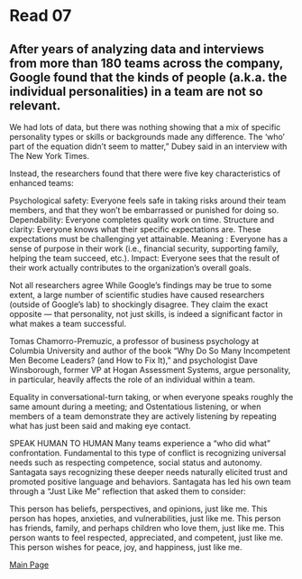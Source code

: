 # Read 07


 ## After years of analyzing data and interviews from more than 180 teams across the company, Google found that the kinds of people (a.k.a. the individual personalities) in a team are not so relevant.


We had lots of data, but there was nothing showing that a mix of specific personality types or skills or backgrounds made any difference. The ‘who’ part of the equation didn’t seem to matter,” Dubey said in an interview with The New York Times.

Instead, the researchers found that there were five key characteristics of enhanced teams:

Psychological safety:
Everyone feels safe in taking risks around their team members, and that they won’t be embarrassed or punished for doing so.
Dependability: Everyone completes quality work on time. Structure and clarity: Everyone knows what their specific expectations are. These expectations must be challenging yet attainable.
Meaning : Everyone has a sense of purpose in their work (i.e., financial security, supporting family, helping the team succeed, etc.).
Impact: Everyone sees that the result of their work actually contributes to the organization’s overall goals.


Not all researchers agree While Google’s findings may be true to some extent, a large number of scientific studies have caused researchers (outside of Google’s lab) to shockingly disagree. They claim the exact opposite — that personality, not just skills, is indeed a significant factor in what makes a team successful.

Tomas Chamorro-Premuzic, a professor of business psychology at Columbia University and author of the book “Why Do So Many Incompetent Men Become Leaders? (and How to Fix It),” and psychologist Dave Winsborough, former VP at Hogan Assessment Systems, argue personality, in particular, heavily affects the role of an individual within a team.

Equality in conversational-turn taking, or when everyone speaks roughly the same amount during a meeting; and
Ostentatious listening, or when members of a team demonstrate they are actively listening by repeating what has just been said and making eye contact.

SPEAK HUMAN TO HUMAN Many teams experience a “who did what” confrontation. Fundamental to this type of conflict is recognizing universal needs such as respecting competence, social status and autonomy. Santagata says recognizing these deeper needs naturally elicited trust and promoted positive language and behaviors. Santagata has led his own team through a “Just Like Me” reflection that asked them to consider:

This person has beliefs, perspectives, and opinions, just like me.
This person has hopes, anxieties, and vulnerabilities, just like me.
This person has friends, family, and perhaps children who love them, just like me.
This person wants to feel respected, appreciated, and competent, just like me.
This person wishes for peace, joy, and happiness, just like me.


[Main Page](https://thaerm94.github.io/reading-notes301) 